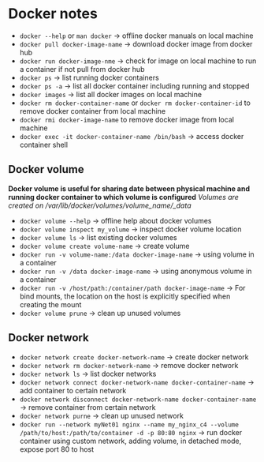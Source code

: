 # Docker notes

- `docker --help` or `man docker` -> offline docker manuals on local machine
- `docker pull docker-image-name` -> download docker image from docker hub
- `docker run docker-image-nme` -> check for image on local machine to run a container if not pull from docker hub
- `docker ps` -> list running docker containers
- `docker ps -a` -> list all docker container including running and stopped
- `docker images` -> list all docker images on local machine
- `docker rm docker-container-name` or `docker rm docker-container-id` to remove docker container from local machine
- `docker rmi docker-image-name` to remove docker image from local machine
- `docker exec -it docker-container-name /bin/bash` -> access docker container shell

## Docker volume

**Docker volume is useful for sharing date between physical machine and running docker container to which volume is configured**
*Volumes are created on /var/lib/docker/volumes/volume_name/_data*

- `docker volume --help` -> offline help about docker volumes
- `docker volume inspect my_volume` -> inspect docker volume location
- `docker volume ls` -> list existing docker volumes
- `docker volume create volume-name` -> create volume
- `docker run -v volume-name:/data docker-image-name` -> using volume in a container
- `docker run -v /data docker-image-name` -> using anonymous volume in a container
- `docker run -v /host/path:/container/path docker-image-name` -> For bind mounts, the location on the host is explicitly specified when creating the mount
- `docker volume prune` -> clean up unused volumes

## Docker network

- `docker network create docker-network-name` -> create docker network
- `docker network rm docker-network-name` -> remove docker network
- `docker network ls` -> list docker networks
- `docker network connect docker-network-name docker-container-name` -> add container to certain network
- `docker network disconnect docker-network-name docker-container-name` -> remove container from certain network
- `docker network purne` -> clean up unused network
- `docker run --network myNet01 nginx --name my_nginx_c4 --volume /path/to/host:/path/to/container -d -p 80:80 nginx` -> run docker container using custom network, adding volume, in detached mode, expose port 80 to host